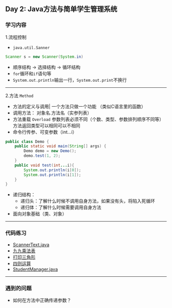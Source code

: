 ## Day 2: Java方法与简单学生管理系统
### 学习内容
1.流程控制
- `java.util.Sanner`
```java
Scanner s = new Scanner(System.in)
```
- 顺序结构 -> 选择结构 -> 循环结构 
- `for`循环和`if`语句等
- `System.out.println`输出一行，`System.out.print`不换行
---
2.方法 `Method`
- 方法的定义与调用|  一个方法只做一个功能 （类似C语言里的函数）
- 调用方法： 对象名.方法名（实参列表）
- 方法重载 `Overload` 参数列表必须不同（个数、类型、参数排列顺序不同等）方法返回类型可以相同可以不相同
- 命令行传参、可变参数（int...i）
```java
public class Demo {
    public static void main(String[] args) {
        Demo demo = new Demo();
        demo.test(1, 2);
    }
    public void test(int...i){
        System.out.println(i[0]);
        System.out.println(i[1]);
    }
}
```
- 递归结构：
  - 递归头：了解什么时候不调用自身方法，如果没有头，将陷入死循环
  - 递归体：了解什么时候需要调用自身方法
- 面向对象基础（类、对象）
---
### 代码练习
- [ScannerText.java](./code/Day2/ScannerText.java)
- [九九乘法表](./code/Day2/ForDemo.java)
- [打印三角形](./code/Day2/Triangle.java)
- [四则运算](./code/Day2/Operation.java)
- [StudentManager.java](./code/Day2/StudentManager.java)
---
### 遇到的问题
- 如何在方法中正确传递参数？
